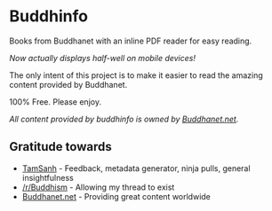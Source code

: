 Buddhinfo
=========

Books from Buddhanet with an inline PDF reader for easy reading.

*Now actually displays half-well on mobile devices!*

The only intent of this project is to make it easier to read the amazing content provided by Buddhanet. 

100% Free. Please enjoy.

_All content provided by buddhinfo is owned by [Buddhanet.net](http://www.buddhanet.net/)._

## Gratitude towards
* [TamSanh](https://github.com/tamsanh) - Feedback, metadata generator,  ninja pulls, general insightfulness
* [/r/Buddhism](https://www.reddit.com/r/Buddhism/) - Allowing my thread to exist
* [Buddhanet.net](http://www.buddhanet.net/) - Providing great content worldwide

